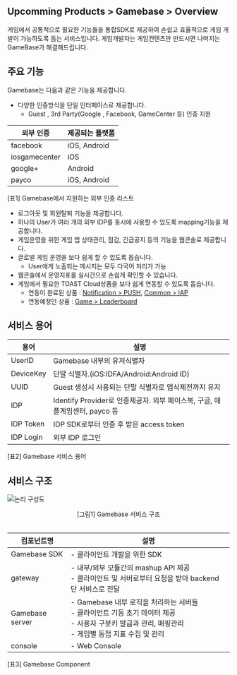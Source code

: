 ## Upcomming Products > Gamebase > Overview

게임에서 공통적으로 필요한 기능들을 통합SDK로 제공하여 손쉽고 효율적으로 게임 개발이 가능하도록 돕는 서비스입니다.
게임개발자는 게임컨텐츠만 만드시면 나머지는 GameBase가 해결해드립니다.

## 주요 기능

Gamebase는 다음과 같은 기능을 제공합니다.

* 다양한 인증방식을 단일 인터페이스로 제공합니다.
	* Guest , 3rd Party(Google , Facebook, GameCenter 등) 인증 지원 
	
| 외부 인증 | 제공되는 플랫폼 |
|--------|--------|
| facebook       | iOS, Android        |
| iosgamecenter | iOS        |
| google+       | Android        |
| payco       | iOS, Android        |

[표1] Gamebase에서 지원하는 외부 인증 리스트

* 로그아웃 및 회원탈퇴 기능을 제공합니다.
* 하나의 User가 여러 개의 외부 IDP를 동시에 사용할 수 있도록 mapping기능을 제공합니다.
* 게임운영을 위한 게임 앱 상태관리, 점검, 긴급공지 등의 기능을 웹콘솔로 제공합니다.
* 글로벌 게임 운영을 보다 쉽게 할 수 있도록 돕습니다.
	* User에게 노출되는 메시지는 모두 다국어 처리가 가능
* 웹콘솔에서 운영지표를 실시간으로 손쉽게 확인할 수 있습니다.
* 게임에서 필요한 TOAST Cloud상품을 보다 쉽게 연동할 수 있도록 돕습니다.
	* 연동이 완료된 상품 :  [Notification > PUSH](http://cloud.toast.com/service/notification), [Common > IAP](http://cloud.toast.com/service/iap) 
	* 연동예정인 상품 : [Game > Leaderboard](http://cloud.toast.com/service/leaderboard)



## 서비스 용어

| 용어 | 설명 |
|--------|--------|
| UserID      | Gamebase 내부의 유저식별자       |
| DeviceKey      | 단말 식별자.(iOS:IDFA/Android:Android ID)       |
| UUID      | Guest 생성시 사용되는 단말 식별자로 앱삭제전까지 유지      |
| IDP       | Identify Provider로 인증제공자. 외부 페이스북, 구글, 애플게임센터, payco 등       |
| IDP Token      | IDP SDK로부터 인증 후 받은 access token       |
| IDP Login      | 외부 IDP 로그인       |

[표2] Gamebase 서비스 용어

## 서비스 구조

![논리 구성도](http://static.toastoven.net/prod_gamebase/Overview/img_logical_1.0.png)
<center>[그림1] Gamebase 서비스 구조</center>
<br>

| 컴포넌트명 | 설명 |
| --- | --- |
| Gamebase SDK | - 클라이언트 개발을 위한 SDK |
| gateway | - 내부/외부 모듈간의 mashup API 제공 <br>- 클라이언트 및 서버로부터 요청을 받아 backend 단 서비스로 전달 |
| Gamebase server | - Gamebase 내부 로직을 처리하는 서버들 <br>- 클라이언트 기동 초기 데이터 제공 <br>- 사용자 구분키 발급과 관리, 매핑관리 <br>- 게임별 동접 지표 수집 및 관리 |
| console | - Web Console |

[표3] Gamebase Component




























